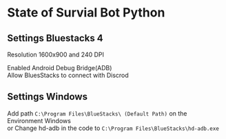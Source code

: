 # State of Survial Bot Python

## Settings Bluestacks 4
Resolution 1600x900 and 240 DPI

Enabled Android Debug Bridge(ADB)  
Allow BluesStacks to connect with Discrod

## Settings Windows
Add path `C:\Program Files\BlueStacks\ (Default Path)` on the Environment Windows  
or Change hd-adb in the code to `C:\Program Files\BlueStacks\hd-adb.exe`

